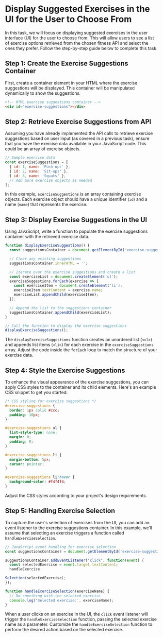 #  Display Suggested Exercises in the UI for the User to Choose From

In this task, we will focus on displaying suggested exercises in the user interface (UI) for the user to choose from. This will allow users to see a list of exercise options retrieved from the chosen fitness API and select the ones they prefer. Follow the step-by-step guide below to complete this task.

## Step 1: Create the Exercise Suggestions Container

First, create a container element in your HTML where the exercise suggestions will be displayed. This container will be manipulated dynamically to show the suggestions.

```html
<!-- HTML exercise suggestions container -->
<div id="exercise-suggestions"></div>
```

## Step 2: Retrieve Exercise Suggestions from API

Assuming you have already implemented the API calls to retrieve exercise suggestions based on user input (as covered in a previous task), ensure that you have the exercise data available in your JavaScript code. This could be an array of exercise objects.

```javascript
// Sample exercise data
const exerciseSuggestions = [
  { id: 1, name: 'Push-ups' },
  { id: 2, name: 'Sit-ups' },
  { id: 3, name: 'Squats' },
  // Add more exercise objects as needed
];
```

In this example, `exerciseSuggestions` is an array containing exercise objects. Each exercise object should have a unique identifier (`id`) and a name (`name`) that represents the exercise.

## Step 3: Display Exercise Suggestions in the UI

Using JavaScript, write a function to populate the exercise suggestions container with the retrieved exercise data.

```javascript
function displayExerciseSuggestions() {
  const suggestionsContainer = document.getElementById('exercise-suggestions');

  // Clear any existing suggestions
  suggestionsContainer.innerHTML = '';

  // Iterate over the exercise suggestions and create a list
  const exerciseList = document.createElement('ul');
  exerciseSuggestions.forEach(exercise => {
    const exerciseItem = document.createElement('li');
    exerciseItem.textContent = exercise.name;
    exerciseList.appendChild(exerciseItem);
  });

  // Append the list to the suggestions container
  suggestionsContainer.appendChild(exerciseList);
}

// Call the function to display the exercise suggestions
displayExerciseSuggestions();
```

The `displayExerciseSuggestions` function creates an unordered list (`<ul>`) and appends list items (`<li>`) for each exercise in the `exerciseSuggestions` array. Adjust the code inside the `forEach` loop to match the structure of your exercise data.

## Step 4: Style the Exercise Suggestions

To enhance the visual appearance of the exercise suggestions, you can apply CSS styles to the container and its child elements. Here's an example CSS snippet to get you started:

```css
/* CSS styling for exercise suggestions */
#exercise-suggestions {
  border: 1px solid #ccc;
  padding: 10px;
}

#exercise-suggestions ul {
  list-style-type: none;
  margin: 0;
  padding: 0;
}

#exercise-suggestions li {
  margin-bottom: 5px;
  cursor: pointer;
}

#exercise-suggestions li:hover {
  background-color: #f4f4f4;
}
```

Adjust the CSS styles according to your project's design requirements.

## Step 5: Handling Exercise Selection

To capture the user's selection of exercises from the UI, you can add an event listener to the exercise suggestions container. In this example, we'll assume that selecting an exercise triggers a function called `handleExerciseSelection`.

```javascript
// JavaScript event handling for exercise selection
const suggestionsContainer = document.getElementById('exercise-suggestions');

suggestionsContainer.addEventListener('click', function(event) {
  const selectedExercise = event.target.textContent;
  handleExercise

Selection(selectedExercise);
});

function handleExerciseSelection(exerciseName) {
  // Do something with the selected exercise
  console.log('Selected exercise:', exerciseName);
}
```

When a user clicks on an exercise in the UI, the `click` event listener will trigger the `handleExerciseSelection` function, passing the selected exercise name as a parameter. Customize the `handleExerciseSelection` function to perform the desired action based on the selected exercise.

